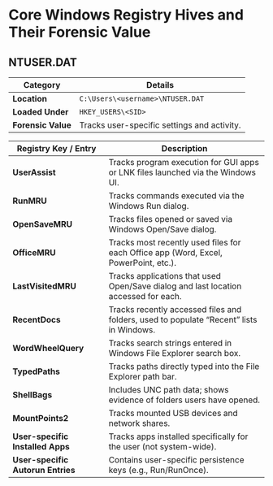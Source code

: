 # Core Windows Registry Hives and Their Forensic Value

## NTUSER.DAT

| **Category**       | **Details**                                 |
| ------------------ | ------------------------------------------- |
| **Location**       | `C:\Users\<username>\NTUSER.DAT`            |
| **Loaded Under**   | `HKEY_USERS\<SID>`                          |
| **Forensic Value** | Tracks user-specific settings and activity. |

| **Registry Key / Entry**          | **Description**                                                                         |
| --------------------------------- | --------------------------------------------------------------------------------------- |
| **UserAssist**                    | Tracks program execution for GUI apps or LNK files launched via the Windows UI.         |
| **RunMRU**                        | Tracks commands executed via the Windows Run dialog.                                    |
| **OpenSaveMRU**                   | Tracks files opened or saved via Windows Open/Save dialog.                              |
| **OfficeMRU**                     | Tracks most recently used files for each Office app (Word, Excel, PowerPoint, etc.).    |
| **LastVisitedMRU**                | Tracks applications that used Open/Save dialog and last location accessed for each.     |
| **RecentDocs**                    | Tracks recently accessed files and folders, used to populate “Recent” lists in Windows. |
| **WordWheelQuery**                | Tracks search strings entered in Windows File Explorer search box.                      |
| **TypedPaths**                    | Tracks paths directly typed into the File Explorer path bar.                            |
| **ShellBags**                     | Includes UNC path data; shows evidence of folders users have opened.                    |
| **MountPoints2**                  | Tracks mounted USB devices and network shares.                                          |
| **User-specific Installed Apps**  | Tracks apps installed specifically for the user (not system-wide).                      |
| **User-specific Autorun Entries** | Contains user-specific persistence keys (e.g., Run/RunOnce).                            |
